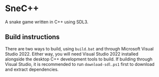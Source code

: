 # SneC++

A snake game written in C++ using SDL3.

## Build instructions

There are two ways to build, using `build.bat` and through Microsoft Visual Studio 2022.
Either way, you will need Visual Studio 2022 installed alongside the desktop C++ development tools to build.
If building through Visual Studio, it is recommended to run `download-sdl.ps1` first to download and extract dependencies.
